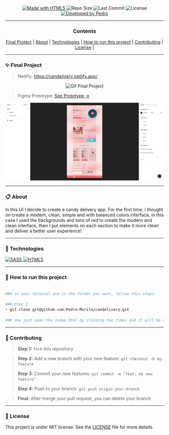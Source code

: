 <h1 align="center"><strong🍰 Candelivery</strong></h1>


<p align="center" width="300">

<a href="https://developer.mozilla.org/pt-BR/docs/Web/HTML">
  <img alt="Made with HTML5" src="https://img.shields.io/badge/Made%20with-HTML-E34F26?style=for-the-badge&logo=html5" />
</a>

  <img alt="Repo Size" src="https://img.shields.io/github/repo-size/pedro-murilo/candelivery?color=24aff0&style=for-the-badge">
  
  <img alt="Last Commit" src="https://img.shields.io/github/last-commit/pedro-murilo/candelivery?color=85e356&style=for-the-badge">
  
   <img alt="License" src="https://img.shields.io/github/license/pedro-murilo/candelivery?color=de5649&style=for-the-badge"/>
  
  <a href="https://github.com/Pedro-Murilo/">
    <img alt="Developed by Pedro" src="https://img.shields.io/badge/Dev-Pedro-%3498db?color=e8e81e&style=for-the-badge">
  </a>
</p>

---
<div align="center">
  <h3><strong>Contents</strong></h3> 
  <a href="#-final-project">Final Project</a> |
  <a href="#-about">About</a> |
  <a href="#-technologies">Technologies</a> |
  <a href="#-how-to-run-this-project">How to run this project</a> |
  <a href="#-contributing">Contributing</a> |
  <a href="#-license">License</a> |
</div>

---
### ✨ Final Project

> Netlify: https://candelivery.netlify.app/

<p align="center">
  <img src="https://github.com/Pedro-Murilo/Pedro-Murilo/blob/main/.github/candelivery.gif" alt="Gif Final Project" />  
</p>

> Figma Prototype: [See Prototype ->](https://www.figma.com/file/zm9oQ4ujRi1HXIWUt6a0gD/candelivery?node-id=0%3A1)

<p align="center">
  <img src="https://github.com/Pedro-Murilo/candelivery/blob/main/img/image.png" alt="Image from prototype created on Figma" />
</p>


---
### 📋 About
In this UI I decide to create a candy delivery app. For the first time, I thought on create a modern, clean, simple and with balanced colors interface, in this 
case I used the backgrounds and tons of red to create the modern and clean interface, then I put elements on each section to make it more clean and deliver a better
user experience!

---
### 🚀 Technologies
> <a href="https://sass-lang.com/">
  <img alt="SASS" src="https://img.shields.io/badge/SASS%20-hotpink.svg?&style=for-the-badge&logo=SASS&logoColor=white"/>
</a>
<a href="https://developer.mozilla.org/pt-BR/docs/Web/HTML">
  <img alt="HTML5" src="https://img.shields.io/badge/HTML5-E34F26?style=for-the-badge&logo=html5&logoColor=white" />
</a>

---
### 📲 How to run this project
```zsh

### in your terminal and in the folder you want, follow this steps:

### Step 1
~ git clone git@github.com:Pedro-Murilo/candelivery.git

### now just open the index.html by clicking two times and it will be open on your browser
```

---
### 🌱 Contributing
> <strong>Step 1:</strong> `fork` this repository

> <strong>Step 2:</strong> Add a new branch with your new feature: `git checkout -b my-feature`

> <strong>Step 3:</strong> Commit your new features: `git commit -m "feat: my new feature"`

> <strong>Step 4:</strong> Push to your branch: `git push origin your-branch`

> <strong>Final:</strong> After merge your pull request, you can delete your branch

---
### 📄 License
This project is under MIT license. See the [LICENSE](https://github.com/Pedro-Murilo/candelivery/blob/main/LICENSE) file for more details.

